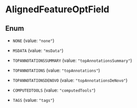 

# AlignedFeatureOptField

## Enum


* `NONE` (value: `"none"`)

* `MSDATA` (value: `"msData"`)

* `TOPANNOTATIONSSUMMARY` (value: `"topAnnotationsSummary"`)

* `TOPANNOTATIONS` (value: `"topAnnotations"`)

* `TOPANNOTATIONSDENOVO` (value: `"topAnnotationsDeNovo"`)

* `COMPUTEDTOOLS` (value: `"computedTools"`)

* `TAGS` (value: `"tags"`)



